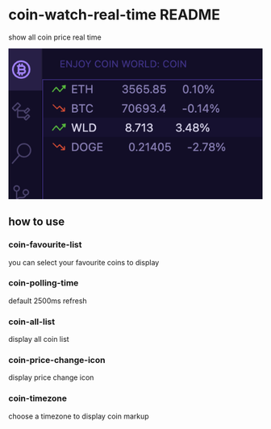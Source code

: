 # coin-watch-real-time README

show all coin price real time

![example](resources/example.jpg)

## how to use

### coin-favourite-list

you can select your favourite coins to display

### coin-polling-time
default 2500ms refresh

### coin-all-list
display all coin list

### coin-price-change-icon
display price change icon

### coin-timezone
choose a timezone to display coin markup
